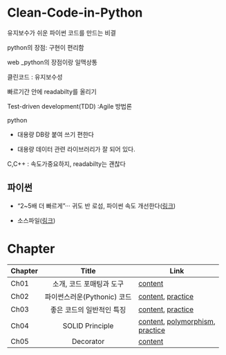 # Clean-Code-in-Python
유지보수가 쉬운 파이썬 코드를 만드는 비결

python의 장점: 구현이 편리함

web _python의 장점이랑 일맥상통

클린코드 : 유지보수성

빠르기간 안에 readabilty를 올리기

Test-driven development(TDD) :Agile 방법론



python 

- 대용량 DB랑 붙여 쓰기 편한다

- 대용량 데이터 관련 라이브러리가 잘 되어 있다. 



C,C++ : 속도가중요하지, readabilty는 괜찮다



## 파이썬 

- “2~5배 더 빠르게”··· 귀도 반 로섬, 파이썬 속도 개선한다([링크](https://www.ciokorea.com/news/193909))

- 소스파일([링크](https://github.com/packtpublishing/clean-code-in-python))



# Chapter

| Chapter |            Title            | Link                     |
| ------- | :-------------------------: | ------------------------ |
| Ch01    |  소개, 코드 포매팅과 도구   | [content](notes/ch1.md) |
| Ch02    | 파이썬스러운(Pythonic) 코드 | [content](notes/ch2.md), [practice](practice/ch2.ipynb) |
| Ch03    |  좋은 코드의 일반적인 특징  | [content](notes/ch3.md), [practice](practice/ch3.ipynb) |
| Ch04    |  SOLID Principle  | [content](notes/ch4.md), [polymorphism](practice/polymorphism.ipynb), <br />[practice](practice/ch4.ipynb) |
| Ch05    |  Decorator  | [content](notes/ch5.md) |
